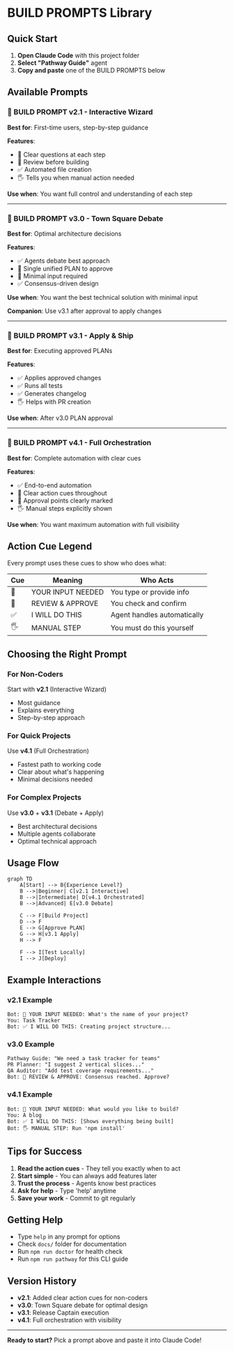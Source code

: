 # BUILD PROMPTS Library

## Quick Start

1. **Open Claude Code** with this project folder
2. **Select "Pathway Guide"** agent
3. **Copy and paste** one of the BUILD PROMPTS below

## Available Prompts

### 📘 BUILD PROMPT v2.1 - Interactive Wizard
**Best for**: First-time users, step-by-step guidance

**Features**:
- 📝 Clear questions at each step
- 🔎 Review before building
- ✅ Automated file creation
- 🖐️ Tells you when manual action needed

**Use when**: You want full control and understanding of each step

---

### 📗 BUILD PROMPT v3.0 - Town Square Debate
**Best for**: Optimal architecture decisions

**Features**:
- ✅ Agents debate best approach
- 🔎 Single unified PLAN to approve
- 📝 Minimal input required
- ✅ Consensus-driven design

**Use when**: You want the best technical solution with minimal input

**Companion**: Use v3.1 after approval to apply changes

---

### 📙 BUILD PROMPT v3.1 - Apply & Ship
**Best for**: Executing approved PLANs

**Features**:
- ✅ Applies approved changes
- ✅ Runs all tests
- ✅ Generates changelog
- 🖐️ Helps with PR creation

**Use when**: After v3.0 PLAN approval

---

### 📕 BUILD PROMPT v4.1 - Full Orchestration
**Best for**: Complete automation with clear cues

**Features**:
- ✅ End-to-end automation
- 📝 Clear action cues throughout
- 🔎 Approval points clearly marked
- 🖐️ Manual steps explicitly shown

**Use when**: You want maximum automation with full visibility

## Action Cue Legend

Every prompt uses these cues to show who does what:

| Cue | Meaning | Who Acts |
|-----|---------|----------|
| 📝 | YOUR INPUT NEEDED | You type or provide info |
| 🔎 | REVIEW & APPROVE | You check and confirm |
| ✅ | I WILL DO THIS | Agent handles automatically |
| 🖐️ | MANUAL STEP | You must do this yourself |

## Choosing the Right Prompt

### For Non-Coders
Start with **v2.1** (Interactive Wizard)
- Most guidance
- Explains everything
- Step-by-step approach

### For Quick Projects
Use **v4.1** (Full Orchestration)
- Fastest path to working code
- Clear about what's happening
- Minimal decisions needed

### For Complex Projects
Use **v3.0** + **v3.1** (Debate + Apply)
- Best architectural decisions
- Multiple agents collaborate
- Optimal technical approach

## Usage Flow

```mermaid
graph TD
    A[Start] --> B{Experience Level?}
    B -->|Beginner| C[v2.1 Interactive]
    B -->|Intermediate| D[v4.1 Orchestrated]
    B -->|Advanced| E[v3.0 Debate]
    
    C --> F[Build Project]
    D --> F
    E --> G[Approve PLAN]
    G --> H[v3.1 Apply]
    H --> F
    
    F --> I[Test Locally]
    I --> J[Deploy]
```

## Example Interactions

### v2.1 Example
```
Bot: 📝 YOUR INPUT NEEDED: What's the name of your project?
You: Task Tracker
Bot: ✅ I WILL DO THIS: Creating project structure...
```

### v3.0 Example
```
Pathway Guide: "We need a task tracker for teams"
PR Planner: "I suggest 2 vertical slices..."
QA Auditor: "Add test coverage requirements..."
Bot: 🔎 REVIEW & APPROVE: Consensus reached. Approve?
```

### v4.1 Example
```
Bot: 📝 YOUR INPUT NEEDED: What would you like to build?
You: A blog
Bot: ✅ I WILL DO THIS: [Shows everything being built]
Bot: 🖐️ MANUAL STEP: Run 'npm install'
```

## Tips for Success

1. **Read the action cues** - They tell you exactly when to act
2. **Start simple** - You can always add features later
3. **Trust the process** - Agents know best practices
4. **Ask for help** - Type 'help' anytime
5. **Save your work** - Commit to git regularly

## Getting Help

- Type `help` in any prompt for options
- Check `docs/` folder for documentation
- Run `npm run doctor` for health check
- Run `npm run pathway` for this CLI guide

## Version History

- **v2.1**: Added clear action cues for non-coders
- **v3.0**: Town Square debate for optimal design
- **v3.1**: Release Captain execution
- **v4.1**: Full orchestration with visibility

---

**Ready to start?** Pick a prompt above and paste it into Claude Code!